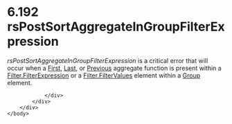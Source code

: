 <html dir="LTR" xmlns:mshelp="http://msdn.microsoft.com/mshelp" xmlns:ddue="http://ddue.schemas.microsoft.com/authoring/2003/5" xmlns:xlink="http://www.w3.org/1999/xlink" xmlns:tool="http://www.microsoft.com/tooltip">
    <head>
        <meta http-equiv="Content-Type" content="text/html; CHARSET=utf-8"></meta>
        <meta name="save" content="history"></meta>
        <title>6.192 rsPostSortAggregateInGroupFilterExpression</title>
        <xml>
            <mshelp:toctitle title="6.192 rsPostSortAggregateInGroupFilterExpression"></mshelp:toctitle>
            <mshelp:rltitle title="[MS-RDL]: rsPostSortAggregateInGroupFilterExpression"></mshelp:rltitle>
            <mshelp:keyword index="A" term="93f89856-9fb1-44d0-818e-ae064cb87541"></mshelp:keyword>
            <mshelp:attr name="DCSext.ContentType" value="open specification"></mshelp:attr>
            <mshelp:attr name="AssetID" value="93f89856-9fb1-44d0-818e-ae064cb87541"></mshelp:attr>
            <mshelp:attr name="TopicType" value="kbRef"></mshelp:attr>
            <mshelp:attr name="DCSext.Title" value="[MS-RDL]: rsPostSortAggregateInGroupFilterExpression" />
        </xml>
    </head>
    <body>
        <div id="header">
            <h1 class="heading">6.192 rsPostSortAggregateInGroupFilterExpression</h1>
        </div>
        <div id="mainSection">
            <div id="mainBody">
                <div id="allHistory" class="saveHistory"></div>
                <div id="sectionSection0" class="section" name="collapseableSection">
                    

<p><i>rsPostSortAggregateInGroupFilterExpression</i> is a
critical error that will occur when a <a href="3d1cb46f-8dae-4437-943a-f9d04f81a0ba.md">First</a>, <a href="c87ebf57-9d52-4b30-ac26-3217972275af.md">Last</a>, or <a href="3e1da2a1-547f-4b00-b88e-62847bea3419.md">Previous</a> aggregate
function is present within a <a href="6cfe60b1-d7e0-4e1e-807e-0ca41147cc29.md">Filter.FilterExpression</a>
or a <a href="8da22f74-1dc1-419b-8f80-f22a367d55da.md">Filter.FilterValues</a>
element within a <a href="dbfff811-1be7-4e8b-a5d2-6cc522317fbe.md">Group</a>
element.</p>


                </div>
            </div>
        </div>
    </body>
</html>